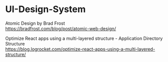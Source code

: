 # UI-Design-System

Atomic Design by Brad Frost \
https://bradfrost.com/blog/post/atomic-web-design/

Optimize React apps using a multi-layered structure - Application Directory Structure \
https://blog.logrocket.com/optimize-react-apps-using-a-multi-layered-structure/
